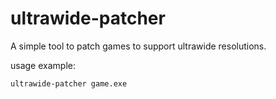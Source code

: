 # ultrawide-patcher
A simple tool to patch games to support ultrawide resolutions.

usage example:
```bash
ultrawide-patcher game.exe
```
